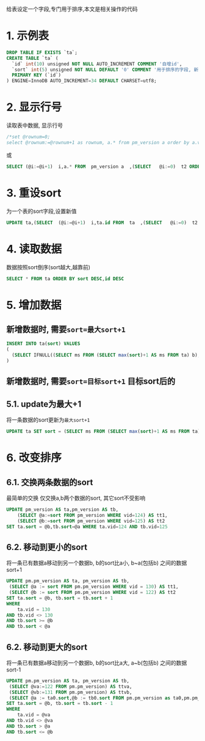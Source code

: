 给表设定一个字段,专门用于排序,本文是相关操作的代码

# 1. 示例表

```sql
DROP TABLE IF EXISTS `ta`;
CREATE TABLE `ta` (
  `id` int(10) unsigned NOT NULL AUTO_INCREMENT COMMENT '自增id',
  `sort` int(5) unsigned NOT NULL DEFAULT '0' COMMENT '用于排序的字段, 新记录的值=max(sort)+1',
  PRIMARY KEY (`id`)
) ENGINE=InnoDB AUTO_INCREMENT=34 DEFAULT CHARSET=utf8;
```

# 2. 显示行号

读取表中数据, 显示行号

```sql
/*set @rownum=0;
select @rownum:=@rownum+1 as rownum, a.* from pm_version a order by a.vid desc limit 10;*/
```
或
```sql
SELECT (@i:=@i+1)  i,a.* FROM  pm_version a  ,(SELECT   @i:=0)  t2 ORDER BY a.sort,a.vid DESC ;
```

# 3. 重设sort

为一个表的sort字段,设置新值

```sql
UPDATE ta,(SELECT  (@i:=@i+1)  i,ta.id FROM  ta  ,(SELECT   @i:=0)  t2 WHERE is_del=0 ORDER BY id) b SET sort = b.i WHERE ta.id=b.id
```

# 4. 读取数据

数据按照sort倒序(sort越大,越靠前)

```sql
SELECT * FROM ta ORDER BY sort DESC,id DESC
```

# 5. 增加数据

## 新增数据时, 需要`sort=最大sort+1`

```sql
INSERT INTO ta(sort) VALUES
(
  (SELECT IFNULL((SELECT ms FROM (SELECT max(sort)+1 AS ms FROM ta) b),1))
)
```

## 新增数据时, 需要`sort=目标sort+1` 目标sort后的

## 5.1. update为最大+1

将一条数据的sort更新为`最大sort+1`

```sql
UPDATE ta SET sort = (SELECT ms FROM (SELECT max(sort)+1 AS ms FROM ta) b)
```

# 6. 改变排序

## 6.1. 交换两条数据的sort

最简单的交换 仅交换a,b两个数据的sort, 其它sort不受影响

```sql
UPDATE pm_version AS ta,pm_version AS tb,
	(SELECT @a:=sort FROM pm_version WHERE vid=124) AS tt1,
	(SELECT @b:=sort FROM pm_version WHERE vid=125) AS tt2
SET ta.sort = @b,tb.sort=@a WHERE ta.vid=124 AND tb.vid=125
```

## 6.2. 移动到更小的sort

将一条已有数据a移动到另一个数据b,  b的sort比a小, b~a(包括b) 之间的数据sort+1

```sql
UPDATE pm.pm_version AS ta, pm_version AS tb,
 (SELECT @a := sort FROM pm.pm_version WHERE vid = 130) AS tt1,
 (SELECT @b := sort FROM pm.pm_version WHERE vid = 122) AS tt2
SET ta.sort = @b, tb.sort = tb.sort + 1
WHERE
	ta.vid = 130
AND tb.vid <> 130
AND tb.sort >= @b
AND tb.sort < @a 
```

## 6.2. 移动到更大的sort

将一条已有数据a移动到另一个数据b,  b的sort比a大, a~b(包括b) 之间的数据sort-1

```sql
UPDATE pm.pm_version AS ta, pm_version AS tb,
 (SELECT @va:=122 FROM pm.pm_version) AS ttva,
 (SELECT @vb:=131 FROM pm.pm_version) AS ttvb,
 (SELECT @a := ta0.sort,@b := tb0.sort FROM pm.pm_version as ta0,pm.pm_version as tb0 WHERE ta0.vid = @va AND tb0.vid=@vb) AS tt1
SET ta.sort = @b, tb.sort = tb.sort - 1
WHERE
	ta.vid = @va
AND tb.vid <> @va
AND tb.sort > @a
AND tb.sort <= @b
```